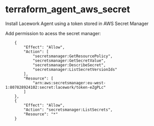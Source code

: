 # terraform_agent_aws_secret
Install Lacework Agent using a token stored in AWS Secret Manager

Add permission to acess the secret manager:

        {
            "Effect": "Allow",
            "Action": [
                "secretsmanager:GetResourcePolicy",
                "secretsmanager:GetSecretValue",
                "secretsmanager:DescribeSecret",
                "secretsmanager:ListSecretVersionIds"
            ],
            "Resource": [
                "arn:aws:secretsmanager:eu-west-1:807828924102:secret:lacework/token-eZgPLc"
            ]
        },
        {
            "Effect": "Allow",
            "Action": "secretsmanager:ListSecrets",
            "Resource": "*"
        }
        
  
